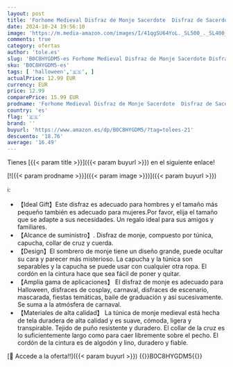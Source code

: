 ```yaml
---
layout: post
title: 'Forhome Medieval Disfraz de Monje Sacerdote  Disfraz de Sacerdote y Monje con Capucha para Hombre - Túnica Medieval Renacentista para Halloween  Fiesta Temática y Carnaval  S '
date: 2024-10-24 19:56:10
image: 'https://m.media-amazon.com/images/I/41qgSU64YoL._SL500_._SL400_.jpg'
comments: true
category: ofertas
author: 'tole.es'
slug: 'B0C8HYGDM5-es Forhome Medieval Disfraz de Monje Sacerdote Disfraz de...'
sku: 'B0C8HYGDM5-es'
tags: [ 'halloween','🇪🇸', ]
actualPrice: 12.99 EUR
currency: EUR
price: 12.99
comparePrice: 15.99 EUR
prodname: 'Forhome Medieval Disfraz de Monje Sacerdote  Disfraz de Sacerdote y Monje con Capucha para Hombre - Túnica Medieval Renacentista para Halloween  Fiesta Temática y Carnaval  S '
country: 'es'
flag: '🇪🇸'
brand: ''
buyurl: 'https://www.amazon.es/dp/B0C8HYGDM5/?tag=tolees-21'
descuento: '18.76'
average: '16.49'
---
```


Tienes [{{< param title >}}]({{< param buyurl >}}) en el siguiente enlace!

[![{{< param prodname >}}]({{< param image >}})]({{< param buyurl >}})

ℹ️:

- 【Ideal Gift】Este disfraz es adecuado para hombres y el tamaño más pequeño también es adecuado para mujeres.Por favor, elija el tamaño que se adapte a sus necesidades. Un regalo ideal para sus amigos y familiares.
- 【Alcance de suministro】. Disfraz de monje, compuesto por túnica, capucha, collar de cruz y cuerda.
- 【Design】El sombrero de monje tiene un diseño grande, puede ocultar su cara y parecer más misterioso. La capucha y la túnica son separables y la capucha se puede usar con cualquier otra ropa. El cordón en la cintura hace que sea fácil de poner y quitar.
- 【Amplia gama de aplicaciones】 El disfraz de monje es adecuado para Halloween, disfraces de cosplay, carnaval, disfraces de escenario, mascarada, fiestas temáticas, baile de graduación y así sucesivamente. Se suma a la atmósfera de carnaval.
- 【Materiales de alta calidad】 La túnica de monje medieval está hecha de tela duradera de alta calidad y es suave, cómoda, ligera y transpirable. Tejido de puño resistente y duradero. El collar de la cruz es lo suficientemente largo como para caer libremente sobre el pecho. El cordón de la cintura es de algodón y lino, duradero y fiable.

[🛒 Accede a la oferta!!]({{< param buyurl >}})
{{<world>}}B0C8HYGDM5{{</world>}}
